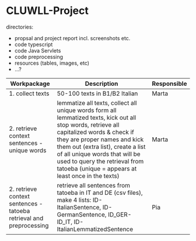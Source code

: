# CLUWLL-Project

directories:
- propsal and project report incl. screenshots etc.
- code typescript
- code Java Servlets
- code preprocessing
- resources (tables, images, etc)
- ...?


|Workpackage|Description|Responsible|
|---|---|---|
|1. collect texts|50-100 texts in B1/B2 Italian|Marta|
|2. retrieve context sentences - unique words|lemmatize all texts, collect all unique words form all lemmatized texts, kick out all stop words, retrieve all capitalized words & check if they are proper names and kick them out (extra list), create a list of all unique words that will be used to query the retrieval from tatoeba (unique = appears at least once in the texts)|Marta|
|2. retrieve context sentences - tatoeba retrieval and preprocessing|retrieve all sentences from tatoeba in IT and DE (csv files), make 4 lists: ID-ItalianSentence, ID-GermanSentence, ID_GER-ID_IT, ID-ItalianLemmatizedSentence|Pia| 

